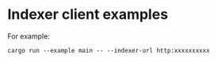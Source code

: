 # Indexer client examples

For example:

```
cargo run --example main -- --indexer-url http:xxxxxxxxxx
```
